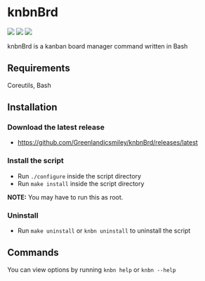 # knbnBrd

<a href="./LICENSE"><img src="https://img.shields.io/github/license/Greenlandicsmiley/knbnBrd?color=Green&style=flat-square"></a> 
<a href="https://github.com/Greenlandicsmiley/knbnBrd/releases/latest"><img src="https://img.shields.io/github/v/tag/Greenlandicsmiley/knbnBrd?color=Green&label=version&style=flat-square"></a>
<img src="https://img.shields.io/github/languages/top/Greenlandicsmiley/knbnBrd?color=Green&label=bash&style=flat-square">

knbnBrd is a kanban board manager command written in Bash

## Requirements

Coreutils, Bash

## Installation
### Download the latest release
- https://github.com/Greenlandicsmiley/knbnBrd/releases/latest

### Install the script
- Run `./configure` inside the script directory
- Run `make install` inside the script directory

**NOTE:** You may have to run this as root.

### Uninstall
- Run `make uninstall` or `knbn uninstall` to uninstall the script

## Commands

You can view options by running `knbn help` or `knbn --help`
